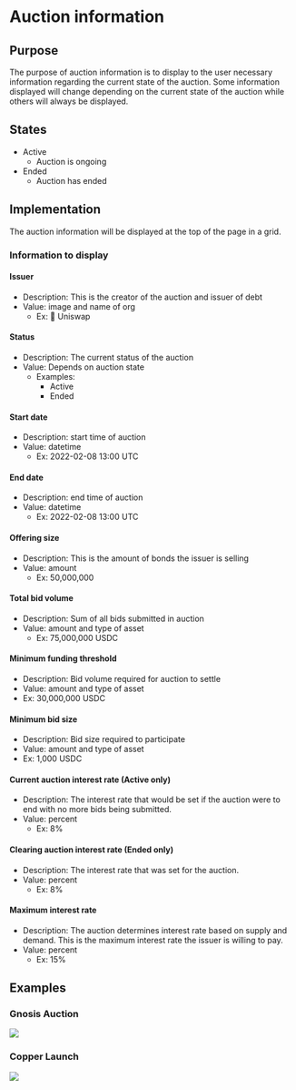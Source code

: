 # Auction information

## Purpose

The purpose of auction information is to display to the user necessary information regarding the current state of the auction. Some information displayed will change depending on the current state of the auction while others will always be displayed.

## States

- Active
  - Auction is ongoing
- Ended
  - Auction has ended

## Implementation

The auction information will be displayed at the top of the page in a grid.

### Information to display

#### **Issuer**

- Description: This is the creator of the auction and issuer of debt
- Value: image and name of org
  - Ex: 🦄 Uniswap

#### Status

- Description: The current status of the auction
- Value: Depends on auction state
  - Examples:
    - Active
    - Ended

#### Start date

- Description: start time of auction
- Value: datetime
  - Ex: 2022-02-08 13:00 UTC

#### End date

- Description: end time of auction
- Value: datetime
  - Ex: 2022-02-08 13:00 UTC

#### **Offering size**

- Description: This is the amount of bonds the issuer is selling
- Value: amount
  - Ex: 50,000,000

#### Total bid volume

- Description: Sum of all bids submitted in auction
- Value: amount and type of asset
  - Ex: 75,000,000 USDC

#### Minimum funding threshold

- Description: Bid volume required for auction to settle
- Value: amount and type of asset
- Ex: 30,000,000 USDC

#### Minimum bid size

- Description: Bid size required to participate
- Value: amount and type of asset
- Ex: 1,000 USDC

#### Current auction interest rate (Active only)

- Description: The interest rate that would be set if the auction were to end with no more bids being submitted.
- Value: percent
  - Ex: 8%

#### Clearing auction interest rate (Ended only)

- Description: The interest rate that was set for the auction.
- Value: percent
  - Ex: 8%

#### Maximum interest rate

- Description: The auction determines interest rate based on supply and demand. This is the maximum interest rate the issuer is willing to pay.
- Value: percent
  - Ex: 15%

## Examples

### Gnosis Auction

![](../../../../../spec/assets/gnosis/auction_details.png)

### Copper Launch

![](../../../../../spec/assets/copper/auction_details.png)
